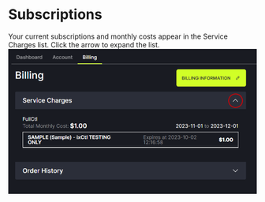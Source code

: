 # Subscriptions

Your current subscriptions and monthly costs appear in the Service Charges list. Click the arrow to expand the list.
   ![](img/subscriptionproductslive.png)

